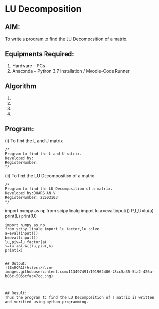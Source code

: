 # LU Decomposition 

## AIM:
To write a program to find the LU Decomposition of a matrix.

## Equipments Required:
1. Hardware – PCs
2. Anaconda – Python 3.7 Installation / Moodle-Code Runner

## Algorithm
1. 
2. 
3. 
4. 

## Program:
(i) To find the L and U matrix
```
/*
Program to find the L and U matrix.
Developed by: 
RegisterNumber: 
*/
```
(ii) To find the LU Decomposition of a matrix
```
/*
Program to find the LU Decomposition of a matrix.
Developed by:DHARSHAN V 
RegisterNumber: 22003103
*/
```
import numpy as np
from scipy.linalg import lu
a=eval(input())
P,L,U=lu(a)
print(L)
print(U)

```
import numpy as np
from scipy.linalg import lu_factor,lu_solve
a=eval(input())
b=eval(input())
lu,piv=lu_factor(a)
x=lu_solve((lu,piv),b)
print(x)


## Output:
![Ex5CR1](https://user-images.githubusercontent.com/113497491/191962486-78cc5a35-5ba2-426a-b86c-505bcfac47cc.png)



## Result:
Thus the program to find the LU Decomposition of a matrix is written and verified using python programming.

